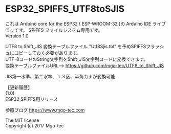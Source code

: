 # ESP32_SPIFFS_UTF8toSJIS

これは Arduino core for the ESP32 ( ESP-WROOM-32 )の Arduino IDE ライブラリです。 
SPIFFS ファイルシステム専用です。  
Version 1.0  
  
UTF8 to Shift_JIS 変換テーブルファイル "Utf8Sjis.tbl" を予めSPIFFSフラッシュにコピーしておく必要があります。  
UTF-8コードのString文字列をShift_JIS文字列コードに変換できます。  
変換テーブルファイルURL--> https://github.com/mgo-tec/UTF8_to_Shift_JIS  
  
JIS第一水準、第二水準、１３区、半角カナが変換可能  
  
【更新履歴】  
(1.0)  
ESP32 SPIFFS用リリース  
  
参照ブログ https://www.mgo-tec.com  
  
The MIT license  
Copyright (c) 2017 Mgo-tec  